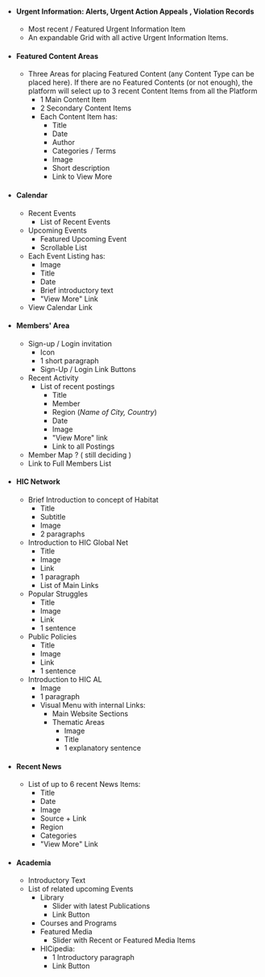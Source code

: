 - #### Urgent Information: Alerts, Urgent Action Appeals , Violation Records
   - Most recent / Featured Urgent Information Item
   - An expandable Grid with all active Urgent Information Items.
- #### Featured Content Areas
   - Three Areas for placing Featured Content (any Content Type can be placed here). If there are no Featured Contents (or not enough), the platform will select up to 3 recent Content Items from all the Platform
      - 1 Main Content Item
      - 2 Secondary Content Items
      - Each Content Item has:
         - Title
         - Date
         - Author
         - Categories / Terms
         - Image
         - Short description
         - Link to View More






- #### Calendar
   - Recent Events
      - List of Recent Events         
   - Upcoming Events
      - Featured Upcoming Event
      - Scrollable List
   - Each Event Listing has:
      - Image
      - Title
      - Date
      - Brief introductory text
      - "View More" Link
   - View Calendar Link

- #### Members' Area
   - Sign-up / Login invitation
      - Icon
      - 1 short paragraph
      - Sign-Up / Login Link Buttons
   - Recent Activity
      - List of recent postings
         - Title
         - Member
         - Region (_Name of City, Country_)
         - Date
         - Image
         - "View More" link
         - Link to all Postings
   - Member Map ? ( still deciding )
   - Link to Full Members List


- #### HIC Network
   - Brief Introduction to concept of Habitat
      - Title
      - Subtitle
      - Image
      - 2 paragraphs
   - Introduction to HIC Global Net
      - Title
      - Image
      - Link
      - 1 paragraph
      - List of Main Links
   - Popular Struggles
      - Title
      - Image
      - Link
      - 1 sentence
   - Public Policies
      - Title
      - Image
      - Link
      - 1 sentence
   - Introduction to HIC AL
      - Image
      - 1 paragraph
      - Visual Menu with internal Links:
         - Main Website Sections
         - Thematic Areas
            - Image
            - Title
            - 1 explanatory sentence


- #### Recent News

   - List of up to 6 recent News Items:
      - Title
      - Date
      - Image
      - Source + Link
      - Region
      - Categories
      - "View More" Link

- #### Academia
   - Introductory Text
   - List of related upcoming Events
      - Library
         - Slider with latest Publications         
         - Link Button
      - Courses and Programs
      - Featured Media
         - Slider with Recent or Featured Media Items
      - HICipedia:
         - 1 Introductory paragraph
         - Link Button
